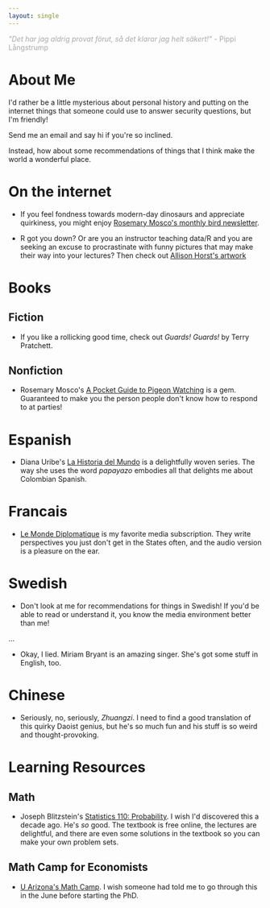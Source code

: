 ```yaml
---
layout: single
---
```



<p style= "color: #A9A9A9"> <em>"Det har jag aldrig provat förut, så det klarar jag helt säkert!"</em> - Pippi Långstrump </p>


# About Me

I'd rather be a little mysterious about personal history and putting on the internet things that someone could use to answer security questions, but I'm friendly! 

Send me an email and say hi if you're so inclined.

Instead, how about some recommendations of things that I think make the world a wonderful place.


# On the internet

- If you feel fondness towards modern-day dinosaurs and appreciate quirkiness, you might enjoy [Rosemary Mosco's monthly bird newsletter](https://newsletter.rosemarymosco.com/). 

- R got you down? Or are you an instructor teaching data/R and you are seeking an excuse to procrastinate with funny pictures that may make their way into your lectures? Then check out [Allison Horst's artwork](https://allisonhorst.com/everything-else)

# Books

## Fiction

- If you like a rollicking good time, check out *Guards! Guards!* by Terry Pratchett.

## Nonfiction

- Rosemary Mosco's [A Pocket Guide to Pigeon Watching](https://rosemarymosco.com/books/a-pocket-guide-to-pigeon-watching) is a gem. Guaranteed to make you the person people don't know how to respond to at parties!

# Espanish

- Diana Uribe's [La Historia del Mundo](https://podcasts.apple.com/us/podcast/la-historia-del-mundo/id998521277) is a delightfully woven series. The way she uses the word *papayazo* embodies all that delights me about Colombian Spanish.

# Francais

- [Le Monde Diplomatique](https://www.monde-diplomatique.fr/) is my favorite media subscription. They write perspectives you just don't get in the States often, and the audio version is a pleasure on the ear.

# Swedish

- Don't look at me for recommendations for things in Swedish! If you'd be able to read or understand it, you know the media environment better than me!

...

- Okay, I lied. Miriam Bryant is an amazing singer. She's got some stuff in English, too. 

# Chinese

- Seriously, no, seriously, *Zhuangzi*. I need to find a good translation of this quirky Daoist genius, but he's so much fun and his stuff is so weird and thought-provoking.


# Learning Resources

## Math

- Joseph Blitzstein's [Statistics 110: Probability](https://projects.iq.harvard.edu/stat110/home). I wish I'd discovered this a decade ago. He's *so* good. The textbook is free online, the lectures are delightful, and there are even some solutions in the textbook so you can make your own problem sets.

## Math Camp for Economists

- [U Arizona's Math Camp](https://www.youtube.com/c/ArizonaMathCamp). I wish someone had told me to go through this in the June before starting the PhD.


